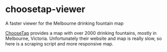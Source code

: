 # choosetap-viewer
A faster viewer for the Melbourne drinking fountain map

[ChooseTap](https://choosetap.com.au/tap-finder) provides a map with over 2000 drinking fountains, mostly in Melbourne, Victoria.
Unfortunately their website and map is really slow, so here is a scraping script and more responsive map.
